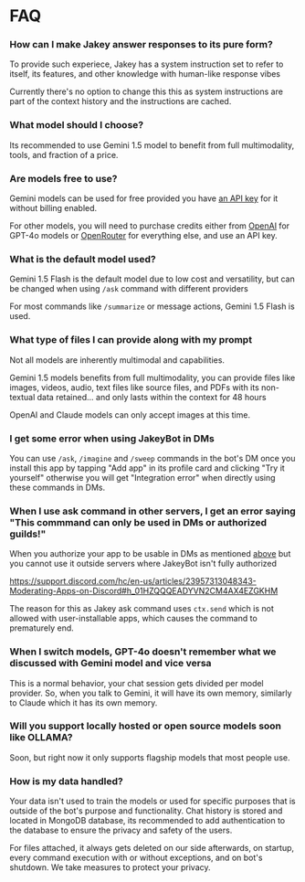 # FAQ
### How can I make Jakey answer responses to its pure form?
To provide such experiece, Jakey has a system instruction set to refer to itself, its features, and other knowledge with human-like response vibes

Currently there's no option to change this this as system instructions are part of the context history and the instructions are cached.

### What model should I choose?
Its recommended to use Gemini 1.5 model to benefit from full multimodality, tools, and fraction of a price.

### Are models free to use?
Gemini models can be used for free provided you have [an API key](https://aistudio.google.com/app/apikey) for it without billing enabled.

For other models, you will need to purchase credits either from [OpenAI](https://help.openai.com/en/articles/8264644-how-can-i-set-up-prepaid-billing) for GPT-4o models or [OpenRouter](https://openrouter.ai) for everything else, and use an API key.

### What is the default model used?
Gemini 1.5 Flash is the default model due to low cost and versatility, but can be changed when using `/ask` command with different providers

For most commands like `/summarize` or message actions, Gemini 1.5 Flash is used.

### What type of files I can provide along with my prompt
Not all models are inherently multimodal and capabilities.

Gemini 1.5 models benefits from full multimodality, you can provide files like images, videos, audio, text files like source files, and PDFs with its non-textual data retained... and only lasts within the context for 48 hours

OpenAI and Claude models can only accept images at this time.

### I get some error when using JakeyBot in DMs
You can use `/ask`, `/imagine` and `/sweep` commands in the bot's DM once you install this app by tapping "Add app" in its profile card and clicking "Try it yourself" otherwise you will get "Integration error" when directly using these commands in DMs.

### When I use ask command in other servers, I get an error saying "This commmand can only be used in DMs or authorized guilds!"
When you authorize your app to be usable in DMs as mentioned [above](#i-get-some-error-when-using-jakeybot-in-dms) but you cannot use it outside servers where JakeyBot isn't fully authorized

https://support.discord.com/hc/en-us/articles/23957313048343-Moderating-Apps-on-Discord#h_01HZQQQEADYVN2CM4AX4EZGKHM

The reason for this as Jakey ask command uses `ctx.send` which is not allowed with user-installable apps, which causes the command to prematurely end.

### When I switch models, GPT-4o doesn't remember what we discussed with Gemini model and vice versa
This is a normal behavior, your chat session gets divided per model provider. So, when you talk to Gemini, it will have its own memory, similarly to Claude which it has its own memory.

### Will you support locally hosted or open source models soon like OLLAMA?
Soon, but right now it only supports flagship models that most people use.

### How is my data handled?
Your data isn't used to train the models or used for specific purposes that is outside of the bot's purpose and functionality. Chat history is stored and located in MongoDB database, its recommended to add authentication to the database to ensure the privacy and safety of the users.

For files attached, it always gets deleted on our side afterwards, on startup, every command execution with or without exceptions, and on bot's shutdown. We take measures to protect your privacy.